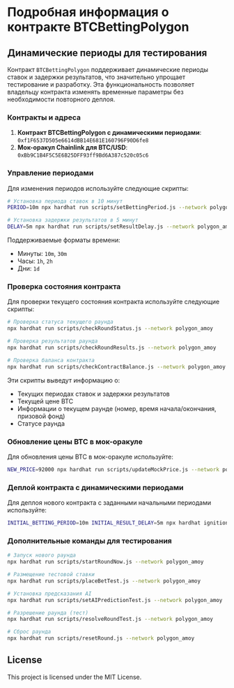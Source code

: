 # Подробная информация о контракте BTCBettingPolygon

## Динамические периоды для тестирования

Контракт `BTCBettingPolygon` поддерживает динамические периоды ставок и задержки результатов, что значительно упрощает тестирование и разработку. Эта функциональность позволяет владельцу контракта изменять временные параметры без необходимости повторного деплоя.

### Контракты и адреса

1. **Контракт BTCBettingPolygon с динамическими периодами**: `0xf1F6537D505e6614dBB14E681E160796F90D6fe8`
2. **Мок-оракул Chainlink для BTC/USD**: `0xBb9C1B4F5C5E6B25DFF93ff9Bd6A387c520c05c6`

### Управление периодами

Для изменения периодов используйте следующие скрипты:

```bash
# Установка периода ставок в 10 минут
PERIOD=10m npx hardhat run scripts/setBettingPeriod.js --network polygon_amoy

# Установка задержки результатов в 5 минут
DELAY=5m npx hardhat run scripts/setResultDelay.js --network polygon_amoy
```

Поддерживаемые форматы времени:

- Минуты: `10m`, `30m`
- Часы: `1h`, `2h`
- Дни: `1d`

### Проверка состояния контракта

Для проверки текущего состояния контракта используйте следующие скрипты:

```bash
# Проверка статуса текущего раунда
npx hardhat run scripts/checkRoundStatus.js --network polygon_amoy

# Проверка результатов раунда
npx hardhat run scripts/checkRoundResults.js --network polygon_amoy

# Проверка баланса контракта
npx hardhat run scripts/checkContractBalance.js --network polygon_amoy
```

Эти скрипты выведут информацию о:

- Текущих периодах ставок и задержки результатов
- Текущей цене BTC
- Информации о текущем раунде (номер, время начала/окончания, призовой фонд)
- Статусе раунда

### Обновление цены BTC в мок-оракуле

Для обновления цены BTC в мок-оракуле используйте:

```bash
NEW_PRICE=92000 npx hardhat run scripts/updateMockPrice.js --network polygon_amoy
```

### Деплой контракта с динамическими периодами

Для деплоя нового контракта с заданными начальными периодами используйте:

```bash
INITIAL_BETTING_PERIOD=10m INITIAL_RESULT_DELAY=5m npx hardhat ignition deploy ./ignition/modules/deployWithMockDynamic.js --network polygon_amoy
```

### Дополнительные команды для тестирования

```bash
# Запуск нового раунда
npx hardhat run scripts/startRoundNow.js --network polygon_amoy

# Размещение тестовой ставки
npx hardhat run scripts/placeBetTest.js --network polygon_amoy

# Установка предсказания AI
npx hardhat run scripts/setAIPredictionTest.js --network polygon_amoy

# Разрешение раунда (тест)
npx hardhat run scripts/resolveRoundTest.js --network polygon_amoy

# Сброс раунда
npx hardhat run scripts/resetRound.js --network polygon_amoy
```

## License

This project is licensed under the MIT License.
